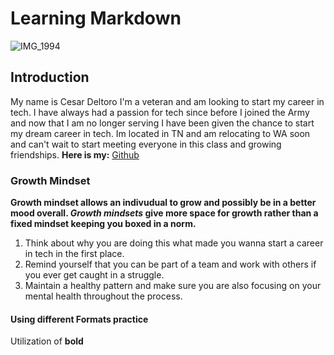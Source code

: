 # Learning Markdown
![IMG_1994](https://user-images.githubusercontent.com/94384875/141853137-d91e9dd0-10d5-4a77-8874-bf71ca260ce9.JPG)


## Introduction
My name is Cesar Deltoro I'm a veteran and am looking to start my career in tech. I have always had a passion for tech since before I joined the Army and now that I am no longer serving I have been given the chance to start my dream career in tech. Im located in TN and am relocating to WA soon and can't wait to start meeting everyone in this class and growing friendships.
**Here is my:**  [Github](https://github.com/cesardeltoroc)

### Growth Mindset
**Growth mindset allows an indivudual to grow and possibly be in a better mood overall. _Growth mindsets_ give more space for growth rather than a fixed mindset keeping you boxed in a norm.**

1. Think about why you are doing this what made you wanna start a career in tech in the first place.
2. Remind yourself that you can be part of a team and work with others if you ever get caught in a struggle.
3. Maintain a healthy pattern and make sure you are also focusing on your mental health throughout the process.

#### Using different Formats practice
Utilization of **bold** 

